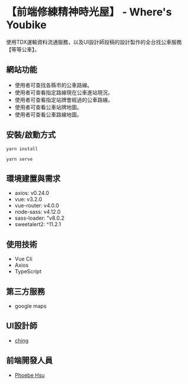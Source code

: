# 【前端修練精神時光屋】 - Where's Youbike
使用TDX運輸資料流通服務，以及UI設計師投稿的設計製作的全台找公車服務【等等公車】。


## 網站功能
- 使用者可查找各縣市的公車路線。
- 使用者可查看指定路線現在公車進站現況。
- 使用者可查看指定站牌會經過的公車路線。
- 使用者可查看公車站牌地圖。
- 使用者可查看公車路線地圖。


## 安裝/啟動方式

```
yarn install
```
```
yarn serve
```


## 環境建置與需求
- axios: v0.24.0
- vue: v3.2.0
- vue-router: v4.0.0
- node-sass: v4.12.0
- sass-loader: "v8.0.2
- sweetalert2: ^11.2.1

## 使用技術
- Vue Cli
- Axios
- TypeScript

## 第三方服務
- google maps
## UI設計師
- [ching](https://www.figma.com/file/6UVRuBcqKn2dvOKCzU1Nfs/%E7%AD%89%E7%AD%89%E5%85%AC%E8%BB%8A?node-id=3%3A4)

## 前端開發人員
- [Phoebe Hsu](https://github.com/jolinhappy)
